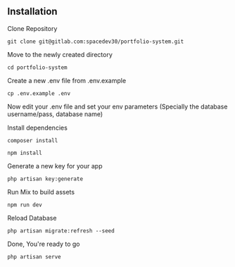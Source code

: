 ## Installation

Clone Repository

`git clone git@gitlab.com:spacedev30/portfolio-system.git`

Move to the newly created directory

`cd portfolio-system`

Create a new .env file from .env.example

`cp .env.example .env`

Now edit your .env file and set your env parameters (Specially the database username/pass, database name)

Install dependencies

`composer install`

`npm install`

Generate a new key for your app

`php artisan key:generate`

Run Mix to build assets

`npm run dev`

Reload Database

`php artisan migrate:refresh --seed`

Done, You're ready to go

`php artisan serve`



